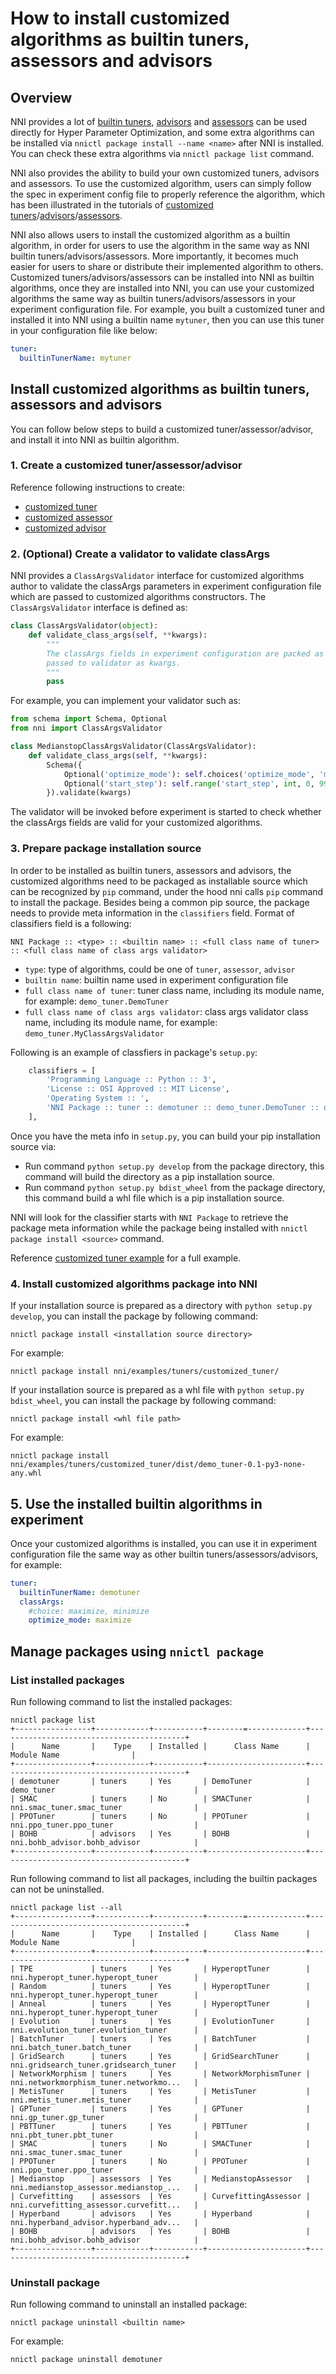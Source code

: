 **How to install customized algorithms as builtin tuners, assessors and advisors**
===

## Overview

NNI provides a lot of [builtin tuners](../Tuner/BuiltinTuner.md), [advisors](../Tuner/BuiltinTuner.md#Hyperband) and [assessors](../Assessor/BuiltinAssessor.md) can be used directly for Hyper Parameter Optimization, and some extra algorithms can be installed via `nnictl package install --name <name>` after NNI is installed. You can check these extra algorithms via `nnictl package list` command.

NNI also provides the ability to build your own customized tuners, advisors and assessors. To use the customized algorithm, users can simply follow the spec in experiment config file to properly reference the algorithm, which has been illustrated in the tutorials of [customized tuners](../Tuner/CustomizeTuner.md)/[advisors](../Tuner/CustomizeAdvisor.md)/[assessors](../Assessor/CustomizeAssessor.md).

NNI also allows users to install the customized algorithm as a builtin algorithm, in order for users to use the algorithm in the same way as NNI builtin tuners/advisors/assessors. More importantly, it becomes much easier for users to share or distribute their implemented algorithm to others. Customized tuners/advisors/assessors can be installed into NNI as builtin algorithms, once they are installed into NNI, you can use your customized algorithms the same way as builtin tuners/advisors/assessors in your experiment configuration file. For example, you built a customized tuner and installed it into NNI using a builtin name `mytuner`, then you can use this tuner in your configuration file like below:
```yaml
tuner:
  builtinTunerName: mytuner
```

## Install customized algorithms as builtin tuners, assessors and advisors
You can follow below steps to build a customized tuner/assessor/advisor, and install it into NNI as builtin algorithm.

### 1. Create a customized tuner/assessor/advisor
Reference following instructions to create:
* [customized tuner](../Tuner/CustomizeTuner.md)
* [customized assessor](../Assessor/CustomizeAssessor.md)
* [customized advisor](../Tuner/CustomizeAdvisor.md)

### 2. (Optional) Create a validator to validate classArgs
NNI provides a `ClassArgsValidator` interface for customized algorithms author to validate the classArgs parameters in experiment configuration file which are passed to customized algorithms constructors. The `ClassArgsValidator` interface is defined as:
```python
class ClassArgsValidator(object):
    def validate_class_args(self, **kwargs):
        """
        The classArgs fields in experiment configuration are packed as a dict and
        passed to validator as kwargs.
        """
        pass
```
For example, you can implement your validator such as:
```python
from schema import Schema, Optional
from nni import ClassArgsValidator

class MedianstopClassArgsValidator(ClassArgsValidator):
    def validate_class_args(self, **kwargs):
        Schema({
            Optional('optimize_mode'): self.choices('optimize_mode', 'maximize', 'minimize'),
            Optional('start_step'): self.range('start_step', int, 0, 9999),
        }).validate(kwargs)
```
The validator will be invoked before experiment is started to check whether the classArgs fields are valid for your customized algorithms.

### 3. Prepare package installation source
In order to be installed as builtin tuners, assessors and advisors, the customized algorithms need to be packaged as installable source which can be recognized by `pip` command, under the hood nni calls `pip` command to install the package. Besides being a common pip source, the package needs to provide meta information in the `classifiers` field. Format of classifiers field is a following:
```
NNI Package :: <type> :: <builtin name> :: <full class name of tuner> :: <full class name of class args validator>
```
* `type`: type of algorithms, could be one of `tuner`, `assessor`, `advisor`
* `builtin name`: builtin name used in experiment configuration file
* `full class name of tuner`: tuner class name, including its module name, for example: `demo_tuner.DemoTuner`
* `full class name of class args validator`: class args validator class name, including its module name, for example: `demo_tuner.MyClassArgsValidator`

Following is an example of classfiers in package's `setup.py`:

```python
    classifiers = [
        'Programming Language :: Python :: 3',
        'License :: OSI Approved :: MIT License',
        'Operating System :: ',
        'NNI Package :: tuner :: demotuner :: demo_tuner.DemoTuner :: demo_tuner.MyClassArgsValidator'
    ],
```

Once you have the meta info in `setup.py`, you can build your pip installation source via:
* Run command `python setup.py develop` from the package directory, this command will build the directory as a pip installation source.
* Run command `python setup.py bdist_wheel` from the package directory, this command build a whl file which is a pip installation source.

NNI will look for the classifier starts with `NNI Package` to retrieve the package meta information while the package being installed with `nnictl package install <source>` command.

Reference [customized tuner example](https://github.com/microsoft/nni/blob/master/examples/tuners/customized_tuner/README.md) for a full example.

### 4. Install customized algorithms package into NNI

If your installation source is prepared as a directory with `python setup.py develop`, you can install the package by following command:

`nnictl package install <installation source directory>`

For example:

`nnictl package install nni/examples/tuners/customized_tuner/`

If your installation source is prepared as a whl file with `python setup.py bdist_wheel`, you can install the package by following command:

`nnictl package install <whl file path>`

For example:

`nnictl package install nni/examples/tuners/customized_tuner/dist/demo_tuner-0.1-py3-none-any.whl`

## 5. Use the installed builtin algorithms in experiment
Once your customized algorithms is installed, you can use it in experiment configuration file the same way as other builtin tuners/assessors/advisors, for example:

```yaml
tuner:
  builtinTunerName: demotuner
  classArgs:
    #choice: maximize, minimize
    optimize_mode: maximize
```


## Manage packages using `nnictl package`

### List installed packages

Run following command to list the installed packages:

```
nnictl package list
+-----------------+------------+-----------+--------=-------------+------------------------------------------+
|      Name       |    Type    | Installed |      Class Name      |               Module Name                |
+-----------------+------------+-----------+----------------------+------------------------------------------+
| demotuner       | tuners     | Yes       | DemoTuner            | demo_tuner                               |
| SMAC            | tuners     | No        | SMACTuner            | nni.smac_tuner.smac_tuner                |
| PPOTuner        | tuners     | No        | PPOTuner             | nni.ppo_tuner.ppo_tuner                  |
| BOHB            | advisors   | Yes       | BOHB                 | nni.bohb_advisor.bohb_advisor            |
+-----------------+------------+-----------+----------------------+------------------------------------------+
```

Run following command to list all packages, including the builtin packages can not be uninstalled.

```
nnictl package list --all
+-----------------+------------+-----------+--------=-------------+------------------------------------------+
|      Name       |    Type    | Installed |      Class Name      |               Module Name                |
+-----------------+------------+-----------+----------------------+------------------------------------------+
| TPE             | tuners     | Yes       | HyperoptTuner        | nni.hyperopt_tuner.hyperopt_tuner        |
| Random          | tuners     | Yes       | HyperoptTuner        | nni.hyperopt_tuner.hyperopt_tuner        |
| Anneal          | tuners     | Yes       | HyperoptTuner        | nni.hyperopt_tuner.hyperopt_tuner        |
| Evolution       | tuners     | Yes       | EvolutionTuner       | nni.evolution_tuner.evolution_tuner      |
| BatchTuner      | tuners     | Yes       | BatchTuner           | nni.batch_tuner.batch_tuner              |
| GridSearch      | tuners     | Yes       | GridSearchTuner      | nni.gridsearch_tuner.gridsearch_tuner    |
| NetworkMorphism | tuners     | Yes       | NetworkMorphismTuner | nni.networkmorphism_tuner.networkmo...   |
| MetisTuner      | tuners     | Yes       | MetisTuner           | nni.metis_tuner.metis_tuner              |
| GPTuner         | tuners     | Yes       | GPTuner              | nni.gp_tuner.gp_tuner                    |
| PBTTuner        | tuners     | Yes       | PBTTuner             | nni.pbt_tuner.pbt_tuner                  |
| SMAC            | tuners     | No        | SMACTuner            | nni.smac_tuner.smac_tuner                |
| PPOTuner        | tuners     | No        | PPOTuner             | nni.ppo_tuner.ppo_tuner                  |
| Medianstop      | assessors  | Yes       | MedianstopAssessor   | nni.medianstop_assessor.medianstop_...   |
| Curvefitting    | assessors  | Yes       | CurvefittingAssessor | nni.curvefitting_assessor.curvefitt...   |
| Hyperband       | advisors   | Yes       | Hyperband            | nni.hyperband_advisor.hyperband_adv...   |
| BOHB            | advisors   | Yes       | BOHB                 | nni.bohb_advisor.bohb_advisor            |
+-----------------+------------+-----------+----------------------+------------------------------------------+
```

### Uninstall package

Run following command to uninstall an installed package:

`nnictl package uninstall <builtin name>`

For example:

`nnictl package uninstall demotuner`
